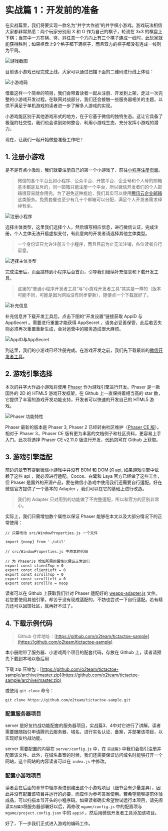 # 实战篇 1：开发前的准备

在实战篇里，我们将要实现一款名为“井字大作战”的井字棋小游戏。游戏玩法相信大家都非常熟悉：两个玩家分别用 X 和 O 作为自己的棋子，轮流在 3x3 的棋盘上下棋；当其中一方在横、竖、斜任意一个方向上有三个棋子连成一线时，此玩家就能获得胜利；如果棋盘上9个格子都下满棋子，而且双方的棋子都没有连成一线则为平局。

![游戏截图](//images.weserv.nl/?url=user-gold-cdn.xitu.io/2018/9/12/165ccfcd80df0b70?w=1175&h=717&f=jpeg&s=229562)

目前该小游戏已经完成上线，大家可以通过扫描下面的二维码进行线上体验：

![小游戏码](//images.weserv.nl/?url=user-gold-cdn.xitu.io/2018/9/12/165ccfcd80ea64c9?w=258&h=258&f=jpeg&s=48446)

借着这样一个简单的项目，我们会带着读者一起从注册、开发到上架，走过一次完整的小游戏开发过程。在联网对战部分，我们还会接触一些服务器相关的主题，以供不满足于单机游戏的读者进一步了解多人游戏的实现。

小游戏能区别于其他游戏形式的地方，在于它基于微信的独特生态。这让它具备了极强的社交性，我们也会讲到如何整合、利用小游戏生态，充分发挥小游戏的潜力。

现在，让我们一起开始做些准备工作吧！

## 1\. 注册小游戏

是不是有点小激动，我们就要注册自己的第一个小游戏了，前往[小程序注册页面](https://mp.weixin.qq.com/)。

> 微信的各个平台比如小程序、公众平台、开放平台、企业号和个人号的邮箱基本都是互斥的，同一邮箱只能注册一个平台，所以微信开发者们的个人邮箱很容易就会用完。为了避免这种尴尬，我们其实可以使用[腾讯云企业邮箱](https://cloud.tencent.com/product/exmail)这类服务。免费套餐也至少有几十个邮箱可以分配，满足个人开发者需求绰绰有余。

![注册小程序](//images.weserv.nl/?url=user-gold-cdn.xitu.io/2018/9/12/165ccfcd80f6e2ed?w=673&h=617&f=jpeg&s=53856)

选择主体类型，这里我们选择个人，然后填写相应信息，进行微信认证，完成注册。个人主体无法开启虚拟支付，有此意向的开发者请选择其他主体类型。

> 一个身份证只允许注册五个小程序，而且目前为止无法注销，各位读者自行留意。

![选择主体类型](//images.weserv.nl/?url=user-gold-cdn.xitu.io/2018/9/12/165ccfcd810e1285?w=898&h=666&f=jpeg&s=100986)

完成注册后，页面跳转到小程序后台首页，引导我们继续补充信息和下载开发工具。

> 这里的”普通小程序开发者工具“与”小游戏开发者工具“其实是一样的（版本可能不同，可能是因为网站没有同步更新），随便点一个下载就好了。

![补充信息](//images.weserv.nl/?url=user-gold-cdn.xitu.io/2018/9/12/165ccfcd810e4db3?w=1176&h=585&f=jpeg&s=80336)

补充信息并下载开发工具后，点击下图的“开发设置”链接获取 AppID 与 AppSecret 。需要进行重置才能获得 AppSecret ，请务必妥善保管，此后若丢失则必须再次重置重新生成，会对运营中的服务造成很大麻烦。

![AppID与AppSecret](//images.weserv.nl/?url=user-gold-cdn.xitu.io/2018/9/12/165ccfcd80fb583a?w=1166&h=838&f=jpeg&s=81055)

到这里，我们的小游戏已经注册完成。在游戏开发之前，我们先下载最新的[微信开发者工具](https://developers.weixin.qq.com/miniprogram/dev/devtools/download.html)。

## 2\. 游戏引擎选择

本次的井字大作战小游戏将使用 [Phaser](http://phaser.io/) 作为游戏引擎进行开发。Phaser 是一款国外的 2D 的 HTML5 游戏开发框架，在 Github 上一直保持着相当高的 star 数，它提供了丰富的游戏开发功能支持，开发者可以快速的开发自己的 HTML5 游戏。

![Phaser 功能特性](//images.weserv.nl/?url=user-gold-cdn.xitu.io/2018/9/12/165ccfcda2fff926?w=1055&h=537&f=png&s=295789)

Phaser 最新的版本是 Phaser 3, Phaser 2 已经转由社区维护（[Phaser CE 版](https://github.com/photonstorm/phaser-ce)）。相对于 Phaser 3，Phaser CE 版有更为丰富的文档例子和社区资料，更容易上手入门。此次将选择 Phaser CE v2.11.0 版进行开发，[代码包](https://github.com/photonstorm/phaser-ce/archive/v2.11.0.zip)可在 Github 上获取。

## 3\. 游戏引擎适配

前边的章节有提到微信小游戏中并没有 BOM 和 DOM 的 api, 如果游戏引擎中依赖了这些 api ，就必须进行适配。Cocos、白鹭和 Laya 官方已经做了这些工作，但 Phaser 是国外的开源产品，要在微信小游戏中使用我们还需要自行适配。好在微信官方提供了一个基本的 Adapter ，我们可以在它的基础上进行改造。

> 我们的 Adapter 只对用到的功能做了不完整适配，所以和官方的区别非常小。

实际上，我们只需增加数个属性以保证 Phaser 能够在本文以及大部分情况下的正常使用：

```
// 只需改动 src/WindowProperties.js 一个文件

import {noop} from './util'

// src/WindowProperties.js 中原本的代码

// 为 PhaserJs 增加所需的属性以保证正常运行
export const clientTop = 0
export const clientLeft = 0
export const scrollTop = 0
export const scrollLeft = 0
export const scrollTo = noop

```

读者可以在 Github 上获取我们针对 Phaser 适配好的 [weapp-adapter.js](https://github.com/o2team/tictactoe-sample/blob/master/mgame/js/libs/weapp-adapter.js) 文件。若您要使用其他引擎，却苦于没有现成适配的，不妨也尝试一下自行适配。若有精力还可以回馈社区，就再好不过了。

## 4\. 下载示例代码

> Github 仓库地址：[https://github.com/o2team/tictactoe-sample](https://github.com/o2team/tictactoe-sample)

本小册附带了服务器、小游戏两个项目的配套代码，存放在 Github 上，读者请预先下载到本地以备后用

下载 zip 压缩包：[https://github.com/o2team/tictactoe-sample/archive/master.zip](https://github.com/o2team/tictactoe-sample/archive/master.zip)

或使用 `git clone` 命令：

```
git clone https://github.com/o2team/tictactoe-sample.git

```

### 配置服务器项目

server 是好友约战功能配套的服务器项目，实战篇3、4中对它进行了讲解。读者需要跟随指引申请腾讯云服务器、域名，进行实名认证、备案，并部署该项目，以实现好友约战功能。

server 需要配置的内容在 `server/config.js` 中，在 `实战篇3` 中我们会指引注册并配置该文件。此外，在域名备案的时候，我们还需要保证访问域名时能够打开一个网站，这个网站的内容读者可以在 `index.js` 中修改。

### 配置小游戏项目

读者会在后面的章节中循序渐进创建出这个小游戏项目（细节会有少量差异），因此并没有配置该项目并运行的必要，而应作为参考答案使用。若希望能够提前体验成品，可以扫描本节开头的小程序码。如果读者确实希望尝试运行本项目，请先阅读`实战篇3`将服务器部署好以后，再修改 `mgame/config.js` 中的配置项与 `mgame/project.config.json` 中的 `appid` ，然后用微信开发者工具添加该项目。

好了，下一步我们正式进入游戏的编码工作。